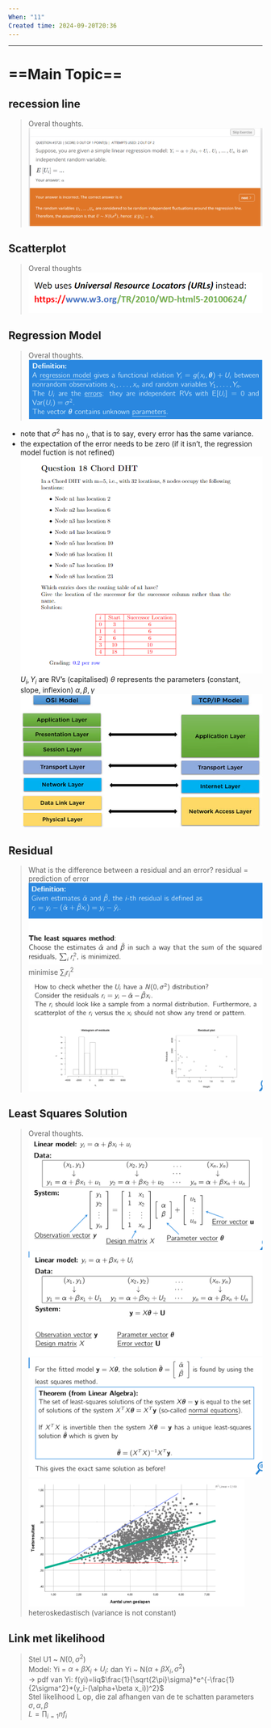 ```yaml
---
When: "11"
Created time: 2024-09-20T20:36
---
```

---
# ==Main Topic==
## recession line

> Overal thoughts.
![Untitled 110.png](../../../../attachments/Untitled%20110.png)
## Scatterplot

> Overal thoughts
![Untitled 57.png](../../../../attachments/Untitled%2057.png)
## Regression Model

> Overal thoughts.
![Untitled 1 13.png](../../../../attachments/Untitled%201%2013.png)
- note that $\sigma^2$ has no $_i$, that is to say, every error has the same variance.
- the expectation of the error needs to be zero (if it isn’t, the regression model fuction is not refined)
![Untitled 58.png](../../../../attachments/Untitled%2058.png)
$U_i, Y_i$ are RV’s (capitalised)
$\theta$ represents the parameters (constant, slope, inflexion) $\alpha, \beta, \gamma$
![Untitled 61.png](../../../../attachments/Untitled%2061.png)
## Residual

> What is the difference between a residual and an error?
residual = prediction of error
![Untitled 64.png](../../../../attachments/Untitled%2064.png)
minimise $\sum_ir_i^2$
![Untitled 65.png](../../../../attachments/Untitled%2065.png)
## Least Squares Solution

> Overal thoughts.
![Untitled 66.png](../../../../attachments/Untitled%2066.png)
![Untitled 2 13.png](../../../../attachments/Untitled%202%2013.png)
![Untitled 68.png](../../../../attachments/Untitled%2068.png)
![Untitled 69.png](../../../../attachments/Untitled%2069.png)
heteroskedastisch (variance is not constant)
## Link met likelihood

> Stel U1 ~ $N (0, \sigma^2)$  
> Model: Yi = $\alpha+\beta X_i + U_i$: dan Yi ~ N($\alpha + \beta X_i, \sigma^2$)  
> → pdf van Yi: f(yi)=liq$\frac{1}{\sqrt{2\pi}\sigma}*e^{-\frac{1}{2\sigma^2}*(y_i-(\alpha+\beta x_i))^2}$  
> Stel likelihood L op, die zal afhangen van de te schatten parameters $\sigma, \alpha, \beta$  
> $L = \prod_{i=1}{n}f_i$